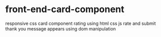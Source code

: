 # front-end-card-component 
responsive css card component rating using html css js 
rate and submit thank you message appears using dom manipulation
